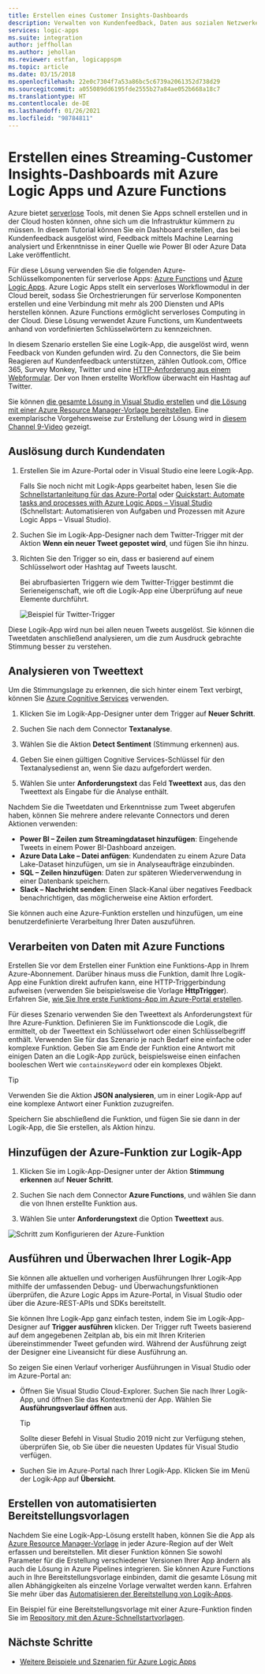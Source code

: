 ```yaml
---
title: Erstellen eines Customer Insights-Dashboards
description: Verwalten von Kundenfeedback, Daten aus sozialen Netzwerken und Ähnlichem durch Erstellen eines Kundendashboards mit Azure Logic Apps und Azure Functions
services: logic-apps
ms.suite: integration
author: jeffhollan
ms.author: jehollan
ms.reviewer: estfan, logicappspm
ms.topic: article
ms.date: 03/15/2018
ms.openlocfilehash: 22e0c7304f7a53a86bc5c6739a2061352d738d29
ms.sourcegitcommit: a055089dd6195fde2555b27a84ae052b668a18c7
ms.translationtype: HT
ms.contentlocale: de-DE
ms.lasthandoff: 01/26/2021
ms.locfileid: "98784811"
---
```

# <a name="create-a-streaming-customer-insights-dashboard-with-azure-logic-apps-and-azure-functions"></a>Erstellen eines Streaming-Customer Insights-Dashboards mit Azure Logic Apps und Azure Functions

Azure bietet [serverlose](https://azure.microsoft.com/solutions/serverless/) Tools, mit denen Sie Apps schnell erstellen und in der Cloud hosten können, ohne sich um die Infrastruktur kümmern zu müssen. In diesem Tutorial können Sie ein Dashboard erstellen, das bei Kundenfeedback ausgelöst wird, Feedback mittels Machine Learning analysiert und Erkenntnisse in einer Quelle wie Power BI oder Azure Data Lake veröffentlicht.

Für diese Lösung verwenden Sie die folgenden Azure-Schlüsselkomponenten für serverlose Apps: [Azure Functions](https://azure.microsoft.com/services/functions/) und [Azure Logic Apps](https://azure.microsoft.com/services/logic-apps/).
Azure Logic Apps stellt ein serverloses Workflowmodul in der Cloud bereit, sodass Sie Orchestrierungen für serverlose Komponenten erstellen und eine Verbindung mit mehr als 200 Diensten und APIs herstellen können. Azure Functions ermöglicht serverloses Computing in der Cloud. Diese Lösung verwendet Azure Functions, um Kundentweets anhand von vordefinierten Schlüsselwörtern zu kennzeichnen.

In diesem Szenario erstellen Sie eine Logik-App, die ausgelöst wird, wenn Feedback von Kunden gefunden wird. Zu den Connectors, die Sie beim Reagieren auf Kundenfeedback unterstützen, zählen Outlook.com, Office 365, Survey Monkey, Twitter und eine [HTTP-Anforderung aus einem Webformular](/archive/blogs/logicapps/calling-a-logic-app-from-an-html-form). Der von Ihnen erstellte Workflow überwacht ein Hashtag auf Twitter.

Sie können [die gesamte Lösung in Visual Studio erstellen](../logic-apps/quickstart-create-logic-apps-with-visual-studio.md) und [die Lösung mit einer Azure Resource Manager-Vorlage bereitstellen](../logic-apps/logic-apps-deploy-azure-resource-manager-templates.md). Eine exemplarische Vorgehensweise zur Erstellung der Lösung wird in [diesem Channel 9-Video](https://aka.ms/logicappsdemo) gezeigt. 

## <a name="trigger-on-customer-data"></a>Auslösung durch Kundendaten

1. Erstellen Sie im Azure-Portal oder in Visual Studio eine leere Logik-App. 

   Falls Sie noch nicht mit Logik-Apps gearbeitet haben, lesen Sie die [Schnellstartanleitung für das Azure-Portal](../logic-apps/quickstart-create-first-logic-app-workflow.md) oder [Quickstart: Automate tasks and processes with Azure Logic Apps – Visual Studio](../logic-apps/quickstart-create-logic-apps-with-visual-studio.md) (Schnellstart: Automatisieren von Aufgaben und Prozessen mit Azure Logic Apps – Visual Studio).

2. Suchen Sie im Logik-App-Designer nach dem Twitter-Trigger mit der Aktion **Wenn ein neuer Tweet gepostet wird**, und fügen Sie ihn hinzu.

3. Richten Sie den Trigger so ein, dass er basierend auf einem Schlüsselwort oder Hashtag auf Tweets lauscht.

   Bei abrufbasierten Triggern wie dem Twitter-Trigger bestimmt die Serieneigenschaft, wie oft die Logik-App eine Überprüfung auf neue Elemente durchführt.

   ![Beispiel für Twitter-Trigger][1]

Diese Logik-App wird nun bei allen neuen Tweets ausgelöst. Sie können die Tweetdaten anschließend analysieren, um die zum Ausdruck gebrachte Stimmung besser zu verstehen. 

## <a name="analyze-tweet-text"></a>Analysieren von Tweettext

Um die Stimmungslage zu erkennen, die sich hinter einem Text verbirgt, können Sie [Azure Cognitive Services](https://azure.microsoft.com/services/cognitive-services/) verwenden.

1. Klicken Sie im Logik-App-Designer unter dem Trigger auf **Neuer Schritt**.

2. Suchen Sie nach dem Connector **Textanalyse**.

3. Wählen Sie die Aktion **Detect Sentiment** (Stimmung erkennen) aus.

4. Geben Sie einen gültigen Cognitive Services-Schlüssel für den Textanalysedienst an, wenn Sie dazu aufgefordert werden.

5. Wählen Sie unter **Anforderungstext** das Feld **Tweettext** aus, das den Tweettext als Eingabe für die Analyse enthält.

Nachdem Sie die Tweetdaten und Erkenntnisse zum Tweet abgerufen haben, können Sie mehrere andere relevante Connectors und deren Aktionen verwenden:

* **Power BI – Zeilen zum Streamingdataset hinzufügen**: Eingehende Tweets in einem Power BI-Dashboard anzeigen.
* **Azure Data Lake – Datei anfügen**: Kundendaten zu einem Azure Data Lake-Dataset hinzufügen, um sie in Analyseaufträge einzubinden.
* **SQL – Zeilen hinzufügen**: Daten zur späteren Wiederverwendung in einer Datenbank speichern.
* **Slack – Nachricht senden**: Einen Slack-Kanal über negatives Feedback benachrichtigen, das möglicherweise eine Aktion erfordert.

Sie können auch eine Azure-Funktion erstellen und hinzufügen, um eine benutzerdefinierte Verarbeitung Ihrer Daten auszuführen. 

## <a name="process-data-with-azure-functions"></a>Verarbeiten von Daten mit Azure Functions

Erstellen Sie vor dem Erstellen einer Funktion eine Funktions-App in Ihrem Azure-Abonnement. Darüber hinaus muss die Funktion, damit Ihre Logik-App eine Funktion direkt aufrufen kann, eine HTTP-Triggerbindung aufweisen (verwenden Sie beispielsweise die Vorlage **HttpTrigger**). Erfahren Sie, [wie Sie Ihre erste Funktions-App im Azure-Portal erstellen](../azure-functions/functions-get-started.md).

Für dieses Szenario verwenden Sie den Tweettext als Anforderungstext für Ihre Azure-Funktion. Definieren Sie im Funktionscode die Logik, die ermittelt, ob der Tweettext ein Schlüsselwort oder einen Schlüsselbegriff enthält. Verwenden Sie für das Szenario je nach Bedarf eine einfache oder komplexe Funktion.
Geben Sie am Ende der Funktion eine Antwort mit einigen Daten an die Logik-App zurück, beispielsweise einen einfachen booleschen Wert wie `containsKeyword` oder ein komplexes Objekt.

> [!TIP]
> Verwenden Sie die Aktion **JSON analysieren**, um in einer Logik-App auf eine komplexe Antwort einer Funktion zuzugreifen.

Speichern Sie abschließend die Funktion, und fügen Sie sie dann in der Logik-App, die Sie erstellen, als Aktion hinzu.

## <a name="add-azure-function-to-logic-app"></a>Hinzufügen der Azure-Funktion zur Logik-App

1. Klicken Sie im Logik-App-Designer unter der Aktion **Stimmung erkennen** auf **Neuer Schritt**.

2. Suchen Sie nach dem Connector **Azure Functions**, und wählen Sie dann die von Ihnen erstellte Funktion aus.

3. Wählen Sie unter **Anforderungstext** die Option **Tweettext** aus.

![Schritt zum Konfigurieren der Azure-Funktion][2]

## <a name="run-and-monitor-your-logic-app"></a>Ausführen und Überwachen Ihrer Logik-App

Sie können alle aktuellen und vorherigen Ausführungen Ihrer Logik-App mithilfe der umfassenden Debug- und Überwachungsfunktionen überprüfen, die Azure Logic Apps im Azure-Portal, in Visual Studio oder über die Azure-REST-APIs und SDKs bereitstellt.

Sie können Ihre Logik-App ganz einfach testen, indem Sie im Logik-App-Designer auf **Trigger ausführen** klicken. Der Trigger ruft Tweets basierend auf dem angegebenen Zeitplan ab, bis ein mit Ihren Kriterien übereinstimmender Tweet gefunden wird. Während der Ausführung zeigt der Designer eine Liveansicht für diese Ausführung an.

So zeigen Sie einen Verlauf vorheriger Ausführungen in Visual Studio oder im Azure-Portal an: 

* Öffnen Sie Visual Studio Cloud-Explorer. Suchen Sie nach Ihrer Logik-App, und öffnen Sie das Kontextmenü der App. Wählen Sie **Ausführungsverlauf öffnen** aus.

  > [!TIP]
  > Sollte dieser Befehl in Visual Studio 2019 nicht zur Verfügung stehen, überprüfen Sie, ob Sie über die neuesten Updates für Visual Studio verfügen.

* Suchen Sie im Azure-Portal nach Ihrer Logik-App. Klicken Sie im Menü der Logik-App auf **Übersicht**. 

## <a name="create-automated-deployment-templates"></a>Erstellen von automatisierten Bereitstellungsvorlagen

Nachdem Sie eine Logik-App-Lösung erstellt haben, können Sie die App als [Azure Resource Manager-Vorlage](../azure-resource-manager/templates/overview.md) in jeder Azure-Region auf der Welt erfassen und bereitstellen. Mit dieser Funktion können Sie sowohl Parameter für die Erstellung verschiedener Versionen Ihrer App ändern als auch die Lösung in Azure Pipelines integrieren. Sie können Azure Functions auch in Ihre Bereitstellungsvorlage einbinden, damit die gesamte Lösung mit allen Abhängigkeiten als einzelne Vorlage verwaltet werden kann. Erfahren Sie mehr über das [Automatisieren der Bereitstellung von Logik-Apps](logic-apps-azure-resource-manager-templates-overview.md).

Ein Beispiel für eine Bereitstellungsvorlage mit einer Azure-Funktion finden Sie im [Repository mit den Azure-Schnellstartvorlagen](https://github.com/Azure/azure-quickstart-templates/tree/master/101-function-app-create-dynamic).

## <a name="next-steps"></a>Nächste Schritte

* [Weitere Beispiele und Szenarien für Azure Logic Apps](logic-apps-examples-and-scenarios.md)

<!-- Image References -->
[1]: ./media/logic-apps-scenario-social-serverless/twitter.png
[2]: ./media/logic-apps-scenario-social-serverless/function.png